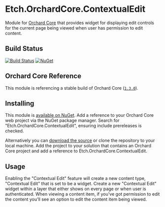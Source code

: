 # Etch.OrchardCore.ContextualEdit

Module for [Orchard Core](https://github.com/OrchardCMS/OrchardCore) that provides widget for displaying edit controls for the current page being viewed when user has permission to edit content.

## Build Status

[![Build Status](https://secure.travis-ci.org/etchuk/Etch.OrchardCore.ContextualEdit.png?branch=master)](http://travis-ci.org/etchuk/Etch.OrchardCore.ContextualEdit) [![NuGet](https://img.shields.io/nuget/v/Etch.OrchardCore.ContextualEdit.svg)](https://www.nuget.org/packages/Etch.OrchardCore.ContextualEdit)

## Orchard Core Reference

This module is referencing a stable build of Orchard Core ([`1.3.0`](https://www.nuget.org/packages/OrchardCore.Module.Targets/1.3.0)).

## Installing

This module is [available on NuGet](https://www.nuget.org/packages/Etch.OrchardCore.ContextualEdit). Add a reference to your Orchard Core web project via the NuGet package manager. Search for "Etch.OrchardCore.ContextualEdit", ensuring include prereleases is checked.

Alternatively you can [download the source](https://github.com/etchuk/Etch.OrchardCore.ContextualEdit/archive/master.zip) or clone the repository to your local machine. Add the project to your solution that contains an Orchard Core project and add a reference to Etch.OrchardCore.ContextualEdit.

## Usage

Enabling the "Contextual Edit" feature will create a new content type, "Contextual Edit" that is set to be a widget. Create a new "Contextual Edit" widget within a layer that either shows on every page or when user is authenticated. When viewing a content item, if you've got permission to edit the content you'll see an option to edit the content item being viewed.

